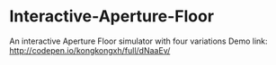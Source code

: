 # Interactive-Aperture-Floor
An interactive Aperture Floor simulator with four variations
Demo link: <http://codepen.io/kongkongxh/full/dNaaEv/>
